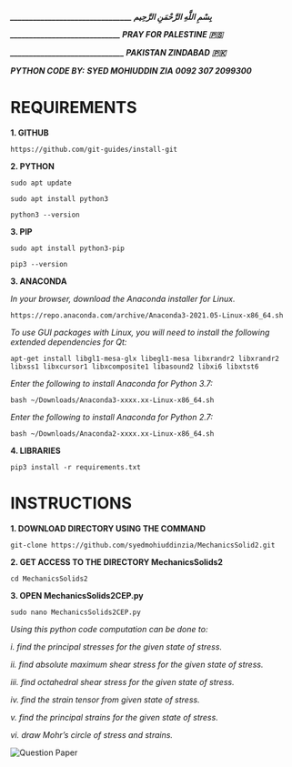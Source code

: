***________________________________ بِسْمِ اللَّهِ الرَّحْمَنِ الرَّحِيم***

***_____________________________ PRAY FOR PALESTINE 🇵🇸***

***______________________________ PAKISTAN ZINDABAD 🇵🇰***

***PYTHON CODE BY:***
***SYED MOHIUDDIN ZIA***
***0092 307 2099300***


# REQUIREMENTS

**1. GITHUB**  
```
https://github.com/git-guides/install-git
```
**2. PYTHON**
```
sudo apt update
```
```
sudo apt install python3
```
```
python3 --version
```
**3. PIP**
```
sudo apt install python3-pip
```
```
pip3 --version
```
**3. ANACONDA**

*In your browser, download the Anaconda installer for Linux.*
```
https://repo.anaconda.com/archive/Anaconda3-2021.05-Linux-x86_64.sh
```
*To use GUI packages with Linux, you will need to install the following extended dependencies for Qt:*
```
apt-get install libgl1-mesa-glx libegl1-mesa libxrandr2 libxrandr2 libxss1 libxcursor1 libxcomposite1 libasound2 libxi6 libxtst6
```
*Enter the following to install Anaconda for Python 3.7:*
```
bash ~/Downloads/Anaconda3-xxxx.xx-Linux-x86_64.sh
```
*Enter the following to install Anaconda for Python 2.7:*
```
bash ~/Downloads/Anaconda2-xxxx.xx-Linux-x86_64.sh
```
**4. LIBRARIES**
```
pip3 install -r requirements.txt
```

# INSTRUCTIONS

**1. DOWNLOAD DIRECTORY USING THE COMMAND**  
```
git-clone https://github.com/syedmohiuddinzia/MechanicsSolid2.git  
```

**2. GET ACCESS TO THE DIRECTORY MechanicsSolids2**  
```
cd MechanicsSolids2  
```

**3. OPEN MechanicsSolids2CEP.py**  
```
sudo nano MechanicsSolids2CEP.py  
```

*Using this python code computation can be done to:*

*i. find the principal stresses for the given state of stress.*

*ii. find absolute maximum shear stress for the given state of stress.*

*iii. find octahedral shear stress for the given state of stress.*

*iv. find the strain tensor from given state of stress.*

*v. find the principal strains for the given state of stress.*

*vi. draw Mohr’s circle of stress and strains.*  


![Question Paper](https://github.com/syedmohiuddinzia/MechanicsSolids2/blob/main/MechanicsSolids2%20-%20CEP.jpg)
